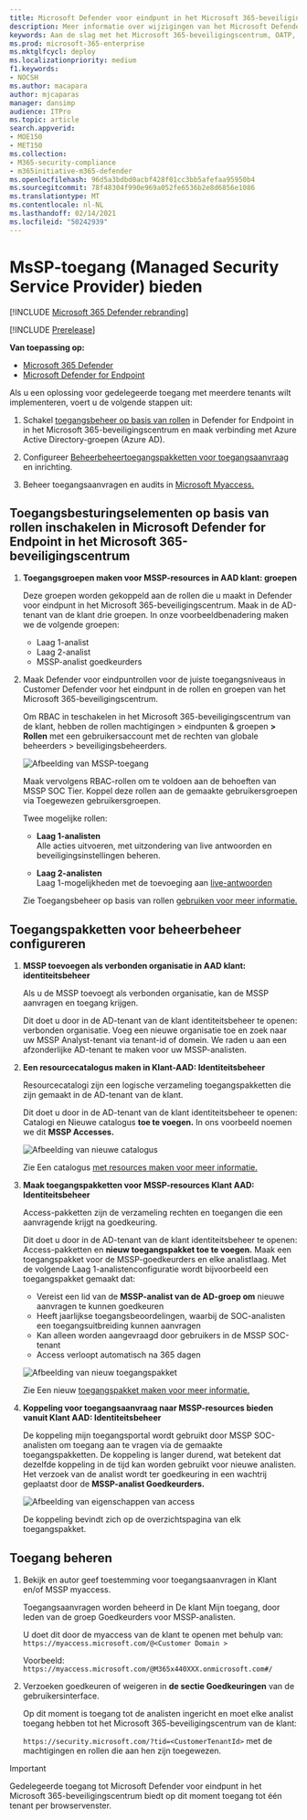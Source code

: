 ```yaml
---
title: Microsoft Defender voor eindpunt in het Microsoft 365-beveiligingscentrum
description: Meer informatie over wijzigingen van het Microsoft Defender-beveiligingscentrum in het Microsoft 365-beveiligingscentrum
keywords: Aan de slag met het Microsoft 365-beveiligingscentrum, OATP, MDATP, MDO, MDE, één deelvenster met glas, geconvergeerde portal, beveiligingsportal, defender-beveiligingsportal
ms.prod: microsoft-365-enterprise
ms.mktglfcycl: deploy
ms.localizationpriority: medium
f1.keywords:
- NOCSH
ms.author: macapara
author: mjcaparas
manager: dansimp
audience: ITPro
ms.topic: article
search.appverid:
- MOE150
- MET150
ms.collection:
- M365-security-compliance
- m365initiative-m365-defender
ms.openlocfilehash: 96d5a3bdbd0acbf428f01cc3bb5afefaa95950b4
ms.sourcegitcommit: 78f48304f990e969a052fe6536b2e8d6856e1086
ms.translationtype: MT
ms.contentlocale: nl-NL
ms.lasthandoff: 02/14/2021
ms.locfileid: "50242939"
---
```

# <a name="provide-managed-security-service-provider-mssp-access"></a>MsSP-toegang (Managed Security Service Provider) bieden 

[!INCLUDE [Microsoft 365 Defender rebranding](../includes/microsoft-defender.md)]

[!INCLUDE [Prerelease](../includes/prerelease.md)]

**Van toepassing op:**

- [Microsoft 365 Defender](https://go.microsoft.com/fwlink/?linkid=2118804)
- [Microsoft Defender for Endpoint](https://go.microsoft.com/fwlink/p/?linkid=2146631)

Als u een oplossing voor gedelegeerde toegang met meerdere tenants wilt implementeren, voert u de volgende stappen uit:

1. Schakel [toegangsbeheer op basis van rollen](https://docs.microsoft.com/windows/security/threat-protection/microsoft-defender-atp/rbac) in Defender for Endpoint in in het Microsoft 365-beveiligingscentrum en maak verbinding met Azure Active Directory-groepen (Azure AD).

2. Configureer [Beheerbeheertoegangspakketten voor toegangsaanvraag](https://docs.microsoft.com/azure/active-directory/governance/identity-governance-overview) en inrichting.

3. Beheer toegangsaanvragen en audits in [Microsoft Myaccess.](https://docs.microsoft.com/azure/active-directory/governance/entitlement-management-request-approve)

## <a name="enable-role-based-access-controls-in-microsoft-defender-for-endpoint-in-microsoft-365-security-center"></a>Toegangsbesturingselementen op basis van rollen inschakelen in Microsoft Defender for Endpoint in het Microsoft 365-beveiligingscentrum

1. **Toegangsgroepen maken voor MSSP-resources in AAD klant: groepen**

    Deze groepen worden gekoppeld aan de rollen die u maakt in Defender voor eindpunt in het Microsoft 365-beveiligingscentrum. Maak in de AD-tenant van de klant drie groepen. In onze voorbeeldbenadering maken we de volgende groepen:

    - Laag 1-analist 
    - Laag 2-analist 
    - MSSP-analist goedkeurders  


2. Maak Defender voor eindpuntrollen voor de juiste toegangsniveaus in Customer Defender voor het eindpunt in de rollen en groepen van het Microsoft 365-beveiligingscentrum.

    Om RBAC in teschakelen in het Microsoft 365-beveiligingscentrum van de klant, hebben de rollen machtigingen > eindpunten & groepen **> Rollen** met een gebruikersaccount met de rechten van globale beheerders > beveiligingsbeheerders.

    ![Afbeelding van MSSP-toegang](../../media/mssp-access.png)

    Maak vervolgens RBAC-rollen om te voldoen aan de behoeften van MSSP SOC Tier. Koppel deze rollen aan de gemaakte gebruikersgroepen via Toegewezen gebruikersgroepen.

    Twee mogelijke rollen:

    - **Laag 1-analisten** <br>
      Alle acties uitvoeren, met uitzondering van live antwoorden en beveiligingsinstellingen beheren.

    - **Laag 2-analisten** <br>
      Laag 1-mogelijkheden met de toevoeging aan [live-antwoorden](https://docs.microsoft.com/windows/security/threat-protection/microsoft-defender-atp/live-response)

    Zie Toegangsbeheer op basis van rollen [gebruiken voor meer informatie.](https://docs.microsoft.com/windows/security/threat-protection/microsoft-defender-atp/rbac)



## <a name="configure-governance-access-packages"></a>Toegangspakketten voor beheerbeheer configureren

1.  **MSSP toevoegen als verbonden organisatie in AAD klant: identiteitsbeheer**
    
    Als u de MSSP toevoegt als verbonden organisatie, kan de MSSP aanvragen en toegang krijgen. 

    Dit doet u door in de AD-tenant van de klant identiteitsbeheer te openen: verbonden organisatie. Voeg een nieuwe organisatie toe en zoek naar uw MSSP Analyst-tenant via tenant-id of domein. We raden u aan een afzonderlijke AD-tenant te maken voor uw MSSP-analisten.

2. **Een resourcecatalogus maken in Klant-AAD: Identiteitsbeheer**

    Resourcecatalogi zijn een logische verzameling toegangspakketten die zijn gemaakt in de AD-tenant van de klant.

    Dit doet u door in de AD-tenant van de klant identiteitsbeheer te openen: Catalogi en Nieuwe catalogus **toe te voegen.** In ons voorbeeld noemen we dit **MSSP Accesses.** 

    ![Afbeelding van nieuwe catalogus](../../media/goverance-catalog.png)

    Zie Een catalogus [met resources maken voor meer informatie.](https://docs.microsoft.com/azure/active-directory/governance/entitlement-management-catalog-create)


3. **Maak toegangspakketten voor MSSP-resources Klant AAD: Identiteitsbeheer**

    Access-pakketten zijn de verzameling rechten en toegangen die een aanvragende krijgt na goedkeuring. 

    Dit doet u door in de AD-tenant van de klant identiteitsbeheer te openen: Access-pakketten en **nieuw toegangspakket toe te voegen.** Maak een toegangspakket voor de MSSP-goedkeurders en elke analistlaag. Met de volgende Laag 1-analistenconfiguratie wordt bijvoorbeeld een toegangspakket gemaakt dat:

    - Vereist een lid van de **MSSP-analist van de AD-groep om** nieuwe aanvragen te kunnen goedkeuren
    - Heeft jaarlijkse toegangsbeoordelingen, waarbij de SOC-analisten een toegangsuitbreiding kunnen aanvragen
    - Kan alleen worden aangevraagd door gebruikers in de MSSP SOC-tenant
    - Access verloopt automatisch na 365 dagen

    ![Afbeelding van nieuw toegangspakket](../../media/new-access-package.png)

    Zie Een nieuw [toegangspakket maken voor meer informatie.](https://docs.microsoft.com/azure/active-directory/governance/entitlement-management-access-package-create)


4. **Koppeling voor toegangsaanvraag naar MSSP-resources bieden vanuit Klant AAD: Identiteitsbeheer**

    De koppeling mijn toegangsportal wordt gebruikt door MSSP SOC-analisten om toegang aan te vragen via de gemaakte toegangspakketten. De koppeling is langer durend, wat betekent dat dezelfde koppeling in de tijd kan worden gebruikt voor nieuwe analisten. Het verzoek van de analist wordt ter goedkeuring in een wachtrij geplaatst door de **MSSP-analist Goedkeurders.**


    ![Afbeelding van eigenschappen van access](../../media/access-properties.png)

    De koppeling bevindt zich op de overzichtspagina van elk toegangspakket.

## <a name="manage-access"></a>Toegang beheren 

1. Bekijk en autor geef toestemming voor toegangsaanvragen in Klant en/of MSSP myaccess.

    Toegangsaanvragen worden beheerd in De klant Mijn toegang, door leden van de groep Goedkeurders voor MSSP-analisten.

    U doet dit door de myaccess van de klant te openen met behulp van: `https://myaccess.microsoft.com/@<Customer Domain >` 

    Voorbeeld:  `https://myaccess.microsoft.com/@M365x440XXX.onmicrosoft.com#/`   
2. Verzoeken goedkeuren of weigeren in **de sectie Goedkeuringen** van de gebruikersinterface.

     Op dit moment is toegang tot de analisten ingericht en moet elke analist toegang hebben tot het Microsoft 365-beveiligingscentrum van de klant: 

    `https://security.microsoft.com/?tid=<CustomerTenantId>` met de machtigingen en rollen die aan hen zijn toegewezen.

> [!IMPORTANT]
> Gedelegeerde toegang tot Microsoft Defender voor eindpunt in het Microsoft 365-beveiligingscentrum biedt op dit moment toegang tot één tenant per browservenster. 